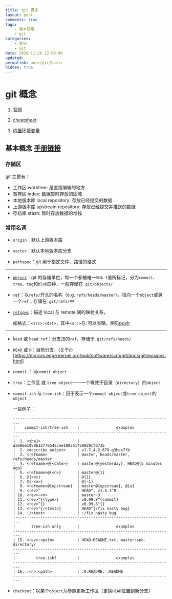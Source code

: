 ```yaml
---
title: git 概念
layout: post
comments: true
tags:
    - 版本管理
    - git
categories:
    - 笔记
    - Git
date: 2020-11-26 12:00:00
updated:
permalink: note/git/basic
hidden: true
---
```


# git 概念

1. [官网](https://git-scm.com/)

2. [cheatsheet](https://ndpsoftware.com/git-cheatsheet.html)

3. [内置环境变量](https://git-scm.com/book/en/v2/Git-Internals-Environment-Variables)

<!-- more -->

## 基本概念 [手册链接](https://git-scm.com/docs/gitglossary.html)

### 存储区

git 主要有：

-   工作区 worktree: 是直接编辑的地方
-   暂存区 index: 数据暂时存放的区域
-   本地版本库 local repository: 存放已经提交的数据
-   上游版本库 upstream repository: 存放已经提交并推送的数据
-   存档库 stash: 暂时存放数据的堆栈

### 常用名词

-   `origin`：默认上游版本库

-   `master`：默认本地版本库分支

-   `pathspec`：git 用于指定文件、路径的格式

---

-   [`object`](https://git-scm.com/book/en/v2/Git-Internals-Git-Objects)：git 的存储单位，每一个都被唯一`SHA-1`值所标记，分为`commit`、`tree`、`tag`和`blob`四种，一般存储在`.git/objects/`

-   [`ref`](https://git-scm.com/book/en/v2/Git-Internals-Git-References)：以`refs/`开头的名称（e.g. `refs/heads/master`），指向一个`object`或另一个`ref`；存储在`.git/refs/`中

-   [`refspec`](https://git-scm.com/book/en/v2/Git-Internals-The-Refspec)：描述 local 与 remote 间的映射关系，

    如格式：`<src>:<dst>`，其中`<src>`与`:`可以省略，例见[push](note/git/remote#推送)

---

-   `head` 或 `head ref`：分支顶的`ref`，存储于`.git/refs/heads/`

-   `HEAD` 或 `@`：当前分支，(关于`@`)[https://mirrors.edge.kernel.org/pub/software/scm/git/docs/gitrevisions.html]

-   `commit` ：同`commit object`

-   `tree`：工作区 或 `tree object`——一个等效于目录（`directory`）的`object`

-   `commit-ish` 与 `tree-ish`：用于表示一个`commit object`或`tree object`的`object`

    一些例子：

    ```
    ----------------------------------------------------------------------
    |    commit-ish/tree-ish    |                examples
    ----------------------------------------------------------------------
    |  1. <sha1>                | dae86e1950b1277e545cee180551750029cfe735
    |  2. <describe_output>     | v1.7.4.2-679-g3bee7fb
    |  3. <refname>             | master, heads/master, refs/heads/master
    |  4. <refname>@{<date>}    | master@{yesterday}, HEAD@{5 minutes ago}
    |  5. <refname>@{<n>}       | master@{1}
    |  6. @{<n>}                | @{1}
    |  7. @{-<n>}               | @{-1}
    |  8. <refname>@{upstream}  | master@{upstream}, @{u}
    |  9. <rev>^                | HEAD^, v1.5.1^0
    | 10. <rev>~<n>             | master~3
    | 11. <rev>^{<type>}        | v0.99.8^{commit}
    | 12. <rev>^{}              | v0.99.8^{}
    | 13. <rev>^{/<text>}       | HEAD^{/fix nasty bug}
    | 14. :/<text>              | :/fix nasty bug
    ----------------------------------------------------------------------
    |       tree-ish only       |                examples
    ----------------------------------------------------------------------
    | 15. <rev>:<path>          | HEAD:README.txt, master:sub-directory/
    ----------------------------------------------------------------------
    |         tree-ish?         |                examples
    ----------------------------------------------------------------------
    | 16. :<n>:<path>           | :0:README, :README
    ----------------------------------------------------------------------
    ```

-   `checkout`：以某个`object`为参照更新工作区（更换`HEAD`位置到新分支）
